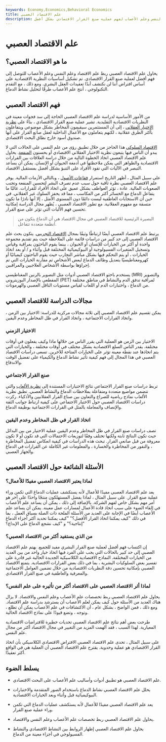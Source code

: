 ```yaml
---
keywords: Economy,Economics,Behavioral Economics
title: علم الاقتصاد العصبي
description: يهدف علم الاقتصاد العصبي إلى ربط علم الاقتصاد وعلم النفس وعلم الأعصاب لفهم عملية صنع القرار الاقتصادي بشكل أفضل.
---
```


# علم الاقتصاد العصبي
## ما هو الاقتصاد العصبي؟

يحاول علم الاقتصاد العصبي ربط علم الاقتصاد وعلم النفس وعلم الأعصاب للتوصل إلى فهم أفضل لعملية صنع القرار الاقتصادي. تم تشكيل أساسيات النظرية الاقتصادية على أساس افتراض أننا لن نكتشف أبدًا تعقيدات العقل البشري. ومع ذلك ، مع التقدم التكنولوجي ، أنتج علم الأعصاب طرقًا لتحليل نشاط الدماغ.

## فهم الاقتصاد العصبي

من الأمور الأساسية لدراسة علم الاقتصاد العصبي الحاجة إلى سد فجوات معينة في النظريات الاقتصادية التقليدية. تشير عملية صنع القرار الاقتصادي ، بناءً على [نظرية الاختيار العقلاني](/rational-choice-theory) ، إلى أن المستثمرين سيقيمون المخاطر بشكل موضوعي ويتفاعلون بأكثر الطرق عقلانية ، لكنهم يتعاملون مع الأعمال الداخلية لعقل صانع القرار على أنها صندوق أسود خارج نطاق البحث الاقتصادي.

[الاقتصاد السلوكي](/behavioraleconomics) هذا الحاجز من خلال تطبيق رؤى من علم النفس على الحالات التي لا يبدو أن الناس فيها يتبعون نظرية الاختيار العقلاني الاقتصادي أو يحسنون [المنفعة](/utility). يحاول علم الاقتصاد العصبي اتخاذ الخطوة التالية من خلال دراسة العلاقات بين القرارات الاقتصادية والظواهر التي يمكن ملاحظتها في أدمغة الحيوان أو الإنسان. يمكن أن يساعد التبصر في الآليات التي تقود الأفراد على التنبؤ بشكل أفضل بمستقبل الاقتصاد.

على سبيل المثال ، أظهر التاريخ استمرار [فقاعات الأصول](/bubble) ، وبالتالي الأزمات المالية. يوفر علم الاقتصاد العصبي نظرة ثاقبة حول سبب عدم تصرف البشر لتحسين المنفعة وتجنب الصعوبات المالية. عادة ، تؤثر العواطف بشكل عميق على اتخاذ الأفراد للقرارات. غالبًا ما يتفاعل الدماغ مع الخسائر أكثر من المكاسب ، مما قد يحفز السلوك غير العقلاني. في حين أن الاستجابات العاطفية ليست دائمًا دون المستوى الأمثل ، إلا أنها نادرًا ما تكون متسقة مع مفهوم العقلانية. مع تطور الاقتصاد العصبي ، يُظهر مجال الدراسة إمكانية تحسين فهم الآليات التي تؤثر على صنع القرار.

> البصيرة الرئيسية للاقتصاد العصبي في مجال الاقتصاد هي أن الدماغ يتكون من أنظمة متعددة تتفاعل.

>

يرتبط علم الاقتصاد العصبي أيضًا ارتباطًا وثيقًا بمجال [الاقتصاد التجريبي](/experimental-economics). يتكون بحث علم الاقتصاد العصبي إلى حد كبير من دراسات قائمة على الملاحظة حيث يتم تقديم مجموعة واحدة أو أكثر من الخيارات للإنسان أو الحيوان ، بينما يقوم الباحثون بمراقبة وقياس وتسجيل المتغيرات الفسيولوجية أو البيوكيميائية المختلفة قبل وأثناء و / أو بعد اتخاذ الخيارات ، أو يتم التحكم فيها بشكل مباشر التجارب حيث يقوم الباحثون كيميائيًا أو كهرومغناطيسيًا بتعديل وظائف الدماغ لبعض الأشخاص ثم مقارنة الخيارات التي تم إجراؤها بواسطة الأشخاص العلاجيين والمراقبين.

يستخدم باحثو الاقتصاد العصبي أدوات مثل التصوير بالرنين المغناطيسي (MRI) والتصوير المقطعي بالإصدار البوزيتروني (PET) لمراقبة تدفق الدم والنشاط في مناطق مختلفة من الدماغ ، واختبارات الدم أو اللعاب لقياس مستويات الناقل العصبي والهرمونات.

## مجالات الدراسة للاقتصاد العصبي

يمكن تقسيم علم الاقتصاد العصبي إلى ثلاثة مجالات مركزية للدراسة: الاختيار بين الزمن ، واتخاذ القرارات الاجتماعية ، واتخاذ القرار في ظل المخاطر وعدم اليقين.

### الاختيار الزمني

الاختيار بين الزمن هو العملية التي يقرر الناس من خلالها ماذا وكيف يفعلون في أوقات مختلفة. يقدر الناس السلع الاقتصادية بشكل مختلف في أوقات مختلفة ، والخيارات التي يتم اتخاذها عند نقطة معينة تؤثر على الخيارات المتاحة للآخرين. تسعى دراسات الاقتصاد العصبي في هذا المجال إلى فهم كيفية تأثير نشاط الدماغ والكيمياء على تفضيل الوقت والاندفاع.

### صنع القرار الاجتماعي

تربط دراسات صنع القرار الاجتماعي نتائج الاختيارات المستندة إلى [نظرية الألعاب](/gametheory) والتي تتضمن مواضيع متعددة ومتفاعلة بملاحظات الدماغ والنشاط العصبي. تطبق نظرية الألعاب نماذج رياضية للصراع والتعاون بين صناع القرار العقلانيين والأذكياء. ركزت دراسات الاقتصاد العصبي حول الاختيار الاجتماعي على كيفية ارتباط جوانب الثقة والإنصاف والمعاملة بالمثل في القرارات الاجتماعية بوظيفة الدماغ.

### اتخاذ القرار في ظل المخاطر وعدم اليقين

تصف دراسات صنع القرار في ظل المخاطر وعدم اليقين عملية الاختيار من بين البدائل حيث تكون النتائج ثابتة ولكنها تختلف وفقًا لتوزيعات الاحتمالات التي قد تكون أو لا تكون معروفة من قبل صانعي القرار. تبحث هذه الدراسات في كيفية انعكاس تفضيل المخاطرة ، والنفور من المخاطرة والخسارة ، والمعلومات غير الكاملة عن القرارات في الدماغ والجهاز العصبي.

## الأسئلة الشائعة حول الاقتصاد العصبي

### لماذا يعتبر الاقتصاد العصبي مفيدًا للأعمال؟

يعد علم الاقتصاد العصبي مفيدًا للأعمال لأنه يستكشف عمليات الدماغ التي تكمن وراء عملية صنع القرار. على سبيل المثال ، لماذا يفضل المستهلكون منتجًا واحدًا على آخر هو أمر مهم بشكل خاص لفهم الشركة. بالإضافة إلى ذلك ، يمكن أن يساعد علم الأعصاب في إلقاء الضوء على سبب اتخاذ قادة الأعمال لمسارات عمل معينة. يمكن أن يساعد علم الأعصاب أيضًا في الإجابة على العديد من الأسئلة الملحة ذات الصلة بسياق العمل ، بما في ذلك "كيف يمكننا اتخاذ القرار الأفضل؟" "كيف يمكننا تحديد أكثر أجزاء الدماغ إنتاجية؟" و "كيف نشجع الدماغ على الإبداع؟"

### من الذي يستفيد أكثر من الاقتصاد العصبي؟

إن اكتساب فهم أفضل لعملية صنع القرار البشري مفيد للجميع. يهتم علم الاقتصاد العصبي إلى حد كبير بالحالات التي يجب على الفرد فيها اتخاذ خيار واحد من بين العديد من الخيارات المختلفة. النماذج الاقتصادية الكلاسيكية الجديدة الحالية غير قادرة على تفسير بعض السلوكيات البشرية ، بما في ذلك بعض القرارات الاقتصادية. يتمتع الاقتصاد العصبي بإمكانية تحسين دقة النظريات الاقتصادية من خلال تضمين العوامل الاجتماعية والمعرفية والعاطفية في صنع القرار الاقتصادي.

### لماذا أثر الاقتصاد العصبي على الاقتصاد أكثر من تأثيره على علم النفس؟

يحاول علم الاقتصاد العصبي ربط تخصصات علم الأعصاب وعلم النفس والاقتصاد. لا يزال هناك العديد من الأسئلة حول كيف يمكن لعلم الأعصاب أن يسترشد بدراسة علم الاقتصاد. ومع ذلك ، فمن الواضح ، بشكل عام ، أن الاكتشافات في علم الأعصاب يمكن أن تطلع ، وتوجه ، وتضع قيودًا على نماذج الاقتصاد الحالية.

طرحت بعض أهم نتائج علم الاقتصاد العصبي تحديات خطيرة للافتراضات الاقتصادية المعيارية. لهذا السبب ، فقد ألهمت المزيد من التغيير في مجال الاقتصاد أكثر من مجال علم النفس.

على سبيل المثال ، تحدى علم الاقتصاد العصبي الافتراض الاقتصادي الكلاسيكي بأن اتخاذ القرار الاقتصادي هو عملية وحدوية. يقترح علم الاقتصاد العصبي أن العملية هي في الواقع أكثر تعقيدًا.

## يسلط الضوء

- علم الاقتصاد العصبي هو تطبيق أدوات وأساليب علم الأعصاب على البحث الاقتصادي.

- يحلل علم الاقتصاد العصبي نشاط الدماغ باستخدام الصور المتقدمة والاختبارات البيوكيميائية قبل وأثناء وبعد الخيارات الاقتصادية.

- يعد علم الاقتصاد العصبي مفيدًا للأعمال لأنه يستكشف عمليات الدماغ التي تكمن وراء عملية صنع القرار.

- يحاول علم الاقتصاد العصبي ربط تخصصات علم الأعصاب وعلم النفس والاقتصاد.

- يحاول علم الاقتصاد العصبي إظهار الروابط بين النشاط الاقتصادي والنشاط الفسيولوجي في أجزاء معينة من الدماغ.

